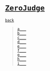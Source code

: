 # [`ZeroJudge`]
[`back`](../)

> [`a___`](./a)  
> [`b___`](./b)  
> [`c___`](./c)  
> [`d___`](./d)  
> [`e___`](./e)  
> [`f___`](./f)  
> [`g___`](./g)  
> [`h___`](./h)  
> [`i___`](./i)  

[`Codeforces`]: /OJ_ans/cf
[`Zerojudge`]: /OJ_ans/zj
[`PCIC`]: /OJ_ans/PCIC


<link id="style_css" rel="stylesheet" type="text/css" href="/OJ_ans/style.css">